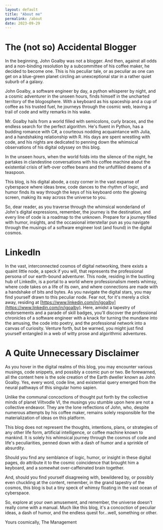 ```yaml
---
layout: default
title: "About me"
permalink: /about
date: 2023-09-29
---
```


# The (not so) Accidental Blogger

In the beginning, John Goalby was not a blogger. And then, against all odds and a non-binding resolution by a subcommittee of his coffee maker, he decided to become one. This is his peculiar tale, or as peculiar as one can get on a blue-green planet circling an unexceptional star in a rather quiet suburb of a galaxy.

John Goalby, a software engineer by day, a python whisperer by night, and a cosmic adventurer in the unseen hours, finds himself in the uncharted territory of the blogosphere. With a keyboard as his spaceship and a cup of coffee as his trusted fuel, he journeys through the cosmic web, leaving a trail of code and witty remarks in his wake.

Mr. Goalby hails from a world filled with semicolons, curly braces, and the endless search for the perfect algorithm. He's fluent in Python, has a budding romance with C#, a courteous nodding acquaintance with Julia, and a handshaking relationship with R. His days are spent wrestling with code, and his nights are dedicated to penning down the whimsical observations of his digital odyssey on this blog.

In the unseen hours, when the world folds into the silence of the night, he partakes in clandestine conversations with his coffee machine about the existential crisis of left-over coffee beans and the unfulfilled dreams of a teaspoon.

This blog, is his digital abode, a cozy corner in the vast expanse of cyberspace where ideas brew, code dances to the rhythm of logic, and humor finds its way through the keys of his keyboard onto the glowing screen, making its way across the universe to you.

So, dear reader, as you traverse through the whimsical wonderland of John's digital expressions, remember, the journey is the destination, and every line of code is a roadmap to the unknown. Prepare for a journey filled with humor, insights, and the occasional interstellar pun as you navigate through the musings of a software engineer lost (and found) in the digital cosmos.

# LinkedIn

In the vast, interconnected cosmos of digital networking, there exists a quaint little node, a speck if you will, that represents the professional persona of our earth-bound adventurer. This node, residing in the bustling hub of LinkedIn, is a portal to a world where professionalism meets whimsy, where code takes on a life of its own, and where connections are made with a handshake of bits and bytes. As you navigate the digital stars, you may find yourself drawn to this peculiar node. Fear not, for it's merely a click away, residing at [https://www.linkedin.com/in/jgoalby](https://www.linkedin.com/in/jgoalby). Here, amidst a tapestry of endorsements and a parade of skill badges, you'll discover the professional chronicles of a software engineer with a knack for turning the mundane into the amusing, the code into poetry, and the professional network into a canvas of curiosity. Venture forth, but be warned, you might just find yourself entangled in a web of witty prose and algorithmic adventures.

# A Quite Unnecessary Disclaimer

As you hover in the digital realms of this blog, you may encounter various musings, code snippets, and possibly a cosmic pun or two. Be forewarned, all the content here is the sole creation of the Earth dweller known as John Goalby. Yes, every word, code line, and existential query emerged from the neural pathways of this singular homo sapien.

Unlike the communal concoctions of thought put forth by the collective minds of planet Viltvodle VI, the musings you stumble upon here are not a collective endeavor. They are the lone reflections of John, who, despite numerous attempts by his coffee maker, remains solely responsible for the materialization of ideas on this platform.

This blog does not represent the thoughts, intentions, plans, or strategies of any other life form, artificial intelligence, or coffee machine known to mankind. It is solely his whimsical journey through the cosmos of code and life's peculiarities, penned down with a dash of humor and a sprinkle of absurdity.

Should you find any semblance of logic, humor, or insight in these digital pages, do attribute it to the cosmic coincidence that brought him a keyboard, and a somewhat over-caffeinated brain together.

And, should you find yourself disagreeing with, bewildered by, or possibly even chuckling at the content, remember, in the grand tapestry of the cosmos, this blog is but a tiny speck of whimsy floating in the vast ocean of cyberspace.

So, explore at your own amusement, and remember, the universe doesn't really come with a manual. Much like this blog, it's a concoction of peculiar ideas, a dash of humor, and the endless quest for...well, something or other.

Yours cosmically,
The Management
